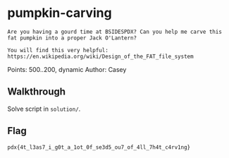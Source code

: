 # pumpkin-carving

```
Are you having a gourd time at BSIDESPDX? Can you help me carve this fat pumpkin into a proper Jack O'Lantern? 

You will find this very helpful: https://en.wikipedia.org/wiki/Design_of_the_FAT_file_system
```

Points: 500..200, dynamic
Author: Casey

## Walkthrough

Solve script in `solution/`.

## Flag

`pdx{4t_l3as7_i_g0t_a_1ot_0f_se3d5_ou7_of_4ll_7h4t_c4rv1ng}`
